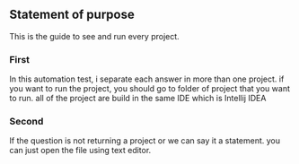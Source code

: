 ## Statement of purpose
This is the guide to see and run every project.

### First
In this automation test, i separate each answer in more than one project. 
if you want to run the project, you should go to folder of project that you want to run.
all of the project are build in the same IDE which is Intellij IDEA

### Second
If the question is not returning a project or we can say it a statement.
you can just open the file using text editor.
